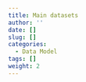 ```yaml
---
title: Main datasets
author: ''
date: []
slug: []
categories:
  - Data Model
tags: []
weight: 2
---
```



